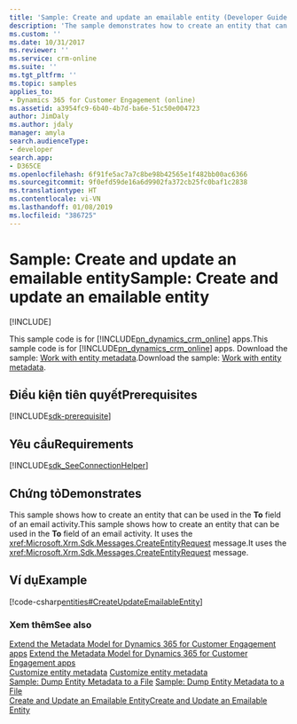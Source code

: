 ```yaml
---
title: 'Sample: Create and update an emailable entity (Developer Guide for Dynamics 365 for Customer Engagement) | MicrosoftDocs'
description: 'The sample demonstrates how to create an entity that can be used in the To field of an email activity. It uses the CreateEntityRequest message. '
ms.custom: ''
ms.date: 10/31/2017
ms.reviewer: ''
ms.service: crm-online
ms.suite: ''
ms.tgt_pltfrm: ''
ms.topic: samples
applies_to:
- Dynamics 365 for Customer Engagement (online)
ms.assetid: a3954fc9-6b40-4b7d-ba6e-51c50e004723
author: JimDaly
ms.author: jdaly
manager: amyla
search.audienceType:
- developer
search.app:
- D365CE
ms.openlocfilehash: 6f91fe5ac7a7c8be98b42565e1f482bb00ac6366
ms.sourcegitcommit: 9f0efd59de16a6d9902fa372cb25fc0baf1c2838
ms.translationtype: HT
ms.contentlocale: vi-VN
ms.lasthandoff: 01/08/2019
ms.locfileid: "386725"
---
```

# <a name="sample-create-and-update-an-emailable-entity"></a><span data-ttu-id="fc5c1-104">Sample: Create and update an emailable entity</span><span class="sxs-lookup"><span data-stu-id="fc5c1-104">Sample: Create and update an emailable entity</span></span>

[!INCLUDE[](../../includes/cc_applies_to_update_9_0_0.md)]

<span data-ttu-id="fc5c1-105">This sample code is for [!INCLUDE[pn_dynamics_crm_online](../../includes/pn-dynamics-crm-online.md)] apps.</span><span class="sxs-lookup"><span data-stu-id="fc5c1-105">This sample code is for [!INCLUDE[pn_dynamics_crm_online](../../includes/pn-dynamics-crm-online.md)] apps.</span></span> <span data-ttu-id="fc5c1-106">Download the sample: [Work with entity metadata](https://code.msdn.microsoft.com/Samples-of-entities-916efa41).</span><span class="sxs-lookup"><span data-stu-id="fc5c1-106">Download the sample: [Work with entity metadata](https://code.msdn.microsoft.com/Samples-of-entities-916efa41).</span></span>  

## <a name="prerequisites"></a><span data-ttu-id="fc5c1-107">Điều kiện tiên quyết</span><span class="sxs-lookup"><span data-stu-id="fc5c1-107">Prerequisites</span></span>
[!INCLUDE[sdk-prerequisite](../../includes/sdk-prerequisite.md)]
  
## <a name="requirements"></a><span data-ttu-id="fc5c1-108">Yêu cầu</span><span class="sxs-lookup"><span data-stu-id="fc5c1-108">Requirements</span></span>  
[!INCLUDE[sdk_SeeConnectionHelper](../../includes/sdk-seeconnectionhelper.md)]
  
## <a name="demonstrates"></a><span data-ttu-id="fc5c1-109">Chứng tỏ</span><span class="sxs-lookup"><span data-stu-id="fc5c1-109">Demonstrates</span></span>  
 <span data-ttu-id="fc5c1-110">This sample shows how to create an entity that can be used in the **To** field of an email activity.</span><span class="sxs-lookup"><span data-stu-id="fc5c1-110">This sample shows how to create an entity that can be used in the **To** field of an email activity.</span></span> <span data-ttu-id="fc5c1-111">It uses the <xref:Microsoft.Xrm.Sdk.Messages.CreateEntityRequest> message.</span><span class="sxs-lookup"><span data-stu-id="fc5c1-111">It uses the <xref:Microsoft.Xrm.Sdk.Messages.CreateEntityRequest> message.</span></span>  
  
## <a name="example"></a><span data-ttu-id="fc5c1-112">Ví dụ</span><span class="sxs-lookup"><span data-stu-id="fc5c1-112">Example</span></span>  
 [!code-csharp[entities#CreateUpdateEmailableEntity](../../snippets/csharp/CRMV8/entities/cs/createupdateemailableentity.cs#createupdateemailableentity)]  
  
### <a name="see-also"></a><span data-ttu-id="fc5c1-113">Xem thêm</span><span class="sxs-lookup"><span data-stu-id="fc5c1-113">See also</span></span>  
 <span data-ttu-id="fc5c1-114">[Extend the Metadata Model for Dynamics 365 for Customer Engagement apps](use-organization-service-metadata.md) </span><span class="sxs-lookup"><span data-stu-id="fc5c1-114">[Extend the Metadata Model for Dynamics 365 for Customer Engagement apps](use-organization-service-metadata.md) </span></span>  
 <span data-ttu-id="fc5c1-115">[Customize entity metadata](../customize-entity-metadata.md) </span><span class="sxs-lookup"><span data-stu-id="fc5c1-115">[Customize entity metadata](../customize-entity-metadata.md) </span></span>  
 <span data-ttu-id="fc5c1-116">[Sample: Dump Entity Metadata to a File](sample-dump-entity-metadata-file.md) </span><span class="sxs-lookup"><span data-stu-id="fc5c1-116">[Sample: Dump Entity Metadata to a File](sample-dump-entity-metadata-file.md) </span></span>  
 [<span data-ttu-id="fc5c1-117">Create and Update an Emailable Entity</span><span class="sxs-lookup"><span data-stu-id="fc5c1-117">Create and Update an Emailable Entity</span></span>](create-update-entity-emailed.md)
